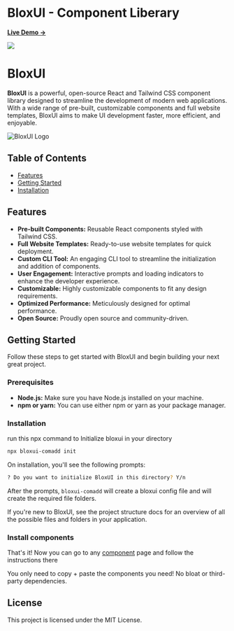 # BloxUI - Component Liberary

[**Live Demo →**](https://blox-doc.vercel.app)

[![](.github/Screenshot1.png)](https://blox-doc.vercel.app)

# BloxUI

**BloxUI** is a powerful, open-source React and Tailwind CSS component library designed to streamline the development of modern web applications. With a wide range of pre-built, customizable components and full website templates, BloxUI aims to make UI development faster, more efficient, and enjoyable.

![BloxUI Logo](https://youtu.be/9qlEKm2YQec)

## Table of Contents

- [Features](#features)
- [Getting Started](#getting-started)
- [Installation](#installation)

## Features

- **Pre-built Components:** Reusable React components styled with Tailwind CSS.
- **Full Website Templates:** Ready-to-use website templates for quick deployment.
- **Custom CLI Tool:** An engaging CLI tool to streamline the initialization and addition of components.
- **User Engagement:** Interactive prompts and loading indicators to enhance the developer experience.
- **Customizable:** Highly customizable components to fit any design requirements.
- **Optimized Performance:** Meticulously designed for optimal performance.
- **Open Source:** Proudly open source and community-driven.

## Getting Started

Follow these steps to get started with BloxUI and begin building your next great project.

### Prerequisites

- **Node.js:** Make sure you have Node.js installed on your machine.
- **npm or yarn:** You can use either npm or yarn as your package manager.

### Installation

run this npx command to Initialize bloxui in your directory

```bash copy title="terminal"
npx bloxui-comadd init
```

On installation, you'll see the following prompts:

```bash copy title="terminal"
? Do you want to initialize BloxUI in this directory? Y/n
```

After the prompts, `bloxui-comadd` will create a bloxui config file and will create the required file folders.

If you're new to BloxUI, see the project structure docs for an overview of all the possible files and folders in your application.

### Install components

That's it! Now you can go to any [component](/components) page and follow the instructions there

You only need to copy + paste the components you need! No bloat or third-party dependencies.

## License

This project is licensed under the MIT License.

